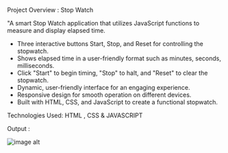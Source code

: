 Project Overview : Stop Watch

"A smart Stop Watch application that utilizes JavaScript functions to measure and display elapsed time.

* Three interactive buttons Start, Stop, and Reset for controlling the stopwatch.
* Shows elapsed time in a user-friendly format such as minutes, seconds, milliseconds.
* Click "Start" to begin timing, "Stop" to halt, and "Reset" to clear the stopwatch.
* Dynamic, user-friendly interface for an engaging experience.
* Responsive design for smooth operation on different devices.
* Built with HTML, CSS, and JavaScript to create a functional stopwatch.

Technologies Used: HTML , CSS & JAVASCRIPT

Output : 

![image alt]()
